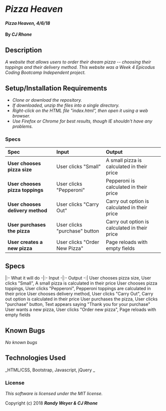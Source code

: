 # _Pizza Heaven_

#### _Pizza Heaven, 4/6/18_

#### By _**CJ Rhone**_

## Description

_A website that allows users to order their dream pizza -- choosing their toppings
and their delivery method. This website was a Week 4 Epicodus Coding Bootcamp
Independent project._

## Setup/Installation Requirements

* _Clone or download the repository._
* _If downloaded, unzip the files into a single directory._
* _Right-click on the HTML file "index.html", then open it using a web browser._
* _Use Firefox or Chrome for best results, though IE shouldn't have any problems._


### Specs
| Spec | Input | Output |
| :-------------     | :------------- | :------------- |
| **User chooses pizza size** | User clicks "Small" | A small pizza is calculated in their price|
| **User chooses pizza toppings** | User clicks "Pepperoni" | Pepperoni is calculated in their price |
| **User chooses delivery method**| User clicks "Carry Out" | Carry out option is calculated in their price |
| **User purchases the pizza**| User clicks "purchase" button | Carry out option is calculated in their price |
| **User creates a new pizza** | User clicks "Order New Pizza" | Page reloads with empty fields|



## Specs

|:- What it will do -|:- Input -|:- Output  -:|
User chooses pizza size, User clicks "Small", A small pizza is calculated in their price
User chooses pizza toppings, User clicks "Pepperoni", Pepperoni toppings are calculated in their price
User chooses delivery method, User clicks "Carry Out", Carry out option is calculated in their price
User purchases the pizza, User clicks "purchase" button, Text appears saying "Thank you for your purchase"
User wants a new pizza, User clicks "Order new pizza", Page reloads with empty fields


## Known Bugs

_No known bugs_


## Technologies Used

_HTML/CSS, Bootstrap, Javascript, jQuery _

### License

*This software is licensed under the MIT license.*

Copyright (c) 2018 **_Randy Weyer & CJ Rhone_**
